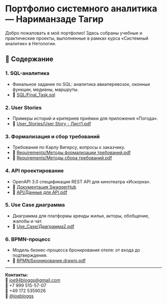 # Портфолио системного аналитика — Нариманзаде Тагир

Добро пожаловать в моё портфолио! Здесь собраны учебные и практические проекты, выполненные в рамках курса «Системный аналитик» в Нетологии.

## 🔹 Содержание

### 1. SQL-аналитика
- Финальное задание по SQL: аналитика авиаперевозок, оконные функции, медианы, маршруты.
- 📁 [SQL/Final_Task.sql](./SQL/Final_Task.sql)

### 2. User Stories
- Примеры историй и критериев приёмки для приложения «Погода».
- 📁 [User_Stories/User Story - Лист1.pdf](./User_Stories/User%20Story%20-%20Лист1.pdf)

### 3. Формализация и сбор требований
- Требования по Карлу Вигерсу, вопросы к заказчику.
- 📁 [Requirements/Методы формализации требований.pdf](./Requirements/Методы%20формализации%20требований.pdf)
- 📁 [Requirements/Методы сбора требований.pdf](./Requirements/Методы%20сбора%20требований.pdf)

### 4. API проектирование
- OpenAPI 3.0 спецификация REST API для кинотеатра «Искорка».
- 🔗 [Документация SwaggerHub](https://app.swaggerhub.com/apis/noorganisation-07c/iskorka2.0/1.0.0)
- 📁 [API/Данные для API.pdf](./API/Данные%20для%20API.pdf)

### 5. Use Case диаграмма
- Диаграмма для платформы аренды жилья, акторы, обобщение, жалобы и чат.
- 📁 [Use_Case/Диаграмма2.pdf](./Use_Case/Диаграмма2.pdf)

### 6. BPMN-процесс
- Модель бизнес-процесса бронирования отеля: от входа до подтверждения.
- 📁 [BPMN/Бронирование.drawio.pdf](./BPMN/Бронирование.drawio.pdf)

---

**Контакты:**  
📧 joe94bloggs@gmail.com  
📱 +7 999 515-57-07  
📱 +49 172 5359026  
💬 [@joebloggs](https://t.me/joebloggs)
